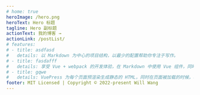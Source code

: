 ```yaml
---
# home: true
heroImage: /hero.png
heroText: Hero 标题
tagline: Hero 副标题
actionText: 我的博客 →
actionLink: /postList/
# features:
# - title: asdfasd
#   details: 以 Markdown 为中心的项目结构，以最少的配置帮助你专注于写作。
# - title: fasdafff
#   details: 享受 Vue + webpack 的开发体验，在 Markdown 中使用 Vue 组件，同时可以使用 Vue 来开发自定义主题。
# - title: gqwe
#   details: VuePress 为每个页面预渲染生成静态的 HTML，同时在页面被加载的时候，将作为 SPA 运行。
footer: MIT Licensed | Copyright © 2022-present Will Wang
---
```

